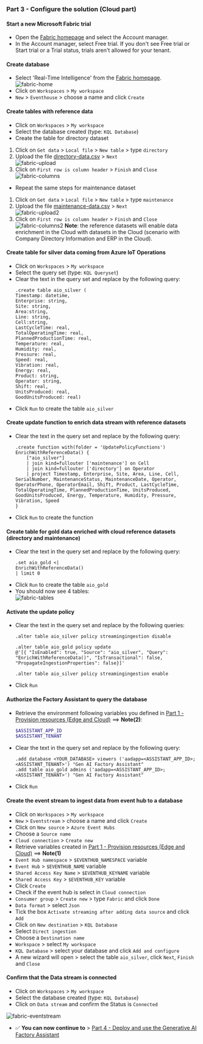### Part 3 - Configure the solution (Cloud part)

#### Start a new Microsoft Fabric trial

- Open the [Fabric homepage](https://app.fabric.microsoft.com/home) and select the Account manager.
- In the Account manager, select Free trial. If you don't see Free trial or Start trial or a Trial status, trials aren't allowed for your tenant.

#### Create database
- Select 'Real-Time Intelligence' from the [Fabric homepage](https://app.powerbi.com/home?experience=kusto).  
![fabric-home](./artifacts/media/fabric-home.png "fabric-home")
- Click on `Workspaces` > `My workspace`
- `New` > `Eventhouse` > choose a name and click `Create`

#### Create tables with reference data
- Click on `Workspaces` > `My workspace`
- Select the database created (type: `KQL Database`)
- Create the table for directory dataset
1. Click on `Get data` > `Local file` > `New table` > type `directory`
2. Upload the file [directory-data.csv](./artifacts/templates/fabric/reference-datasets/directory-data.csv) > `Next`  
![fabric-upload](./artifacts/media/fabric1.png "fabric-upload")
3. Click on `First row is column header` > `Finish` and `Close`
![fabric-columns](./artifacts/media/fabric2.png "fabric-columns")
- Repeat the same steps for maintenance dataset
1. Click on `Get data` > `Local file` > `New table` > type `maintenance`
2. Upload the file [maintenance-data.csv](./artifacts/templates/fabric/reference-datasets/maintenance-data.csv) > `Next`  
![fabric-upload2](./artifacts/media/fabric3.png "fabric-upload2")
3. Click on `First row is column header` > `Finish` and `Close`
![fabric-columns2](./artifacts/media/fabric4.png "fabric-columns2")
**Note**: the reference datasets will enable data enrichment in the Cloud with datasets in the Cloud (scenario with Company Directory Information and ERP in the Cloud).  

#### Create table for silver data coming from Azure IoT Operations
- Click on `Workspaces` > `My workspace`
- Select the query set (type: `KQL Queryset`)
- Clear the text in the query set and replace by the following query:
    ```
    .create table aio_silver (
    Timestamp: datetime,
    Enterprise: string,
    Site: string,
    Area:string,
    Line: string,
    Cell:string,
    LastCycleTime: real,
    TotalOperatingTime: real,
    PlannedProductionTime: real,
    Temperature: real,
    Humidity: real,
    Pressure: real,
    Speed: real,
    Vibration: real,
    Energy: real,
    Product: string,
    Operator: string,
    Shift: real,
    UnitsProduced: real,
    GoodUnitsProduced: real)
    ```
- Click `Run` to create the table `aio_silver`

#### Create update function to enrich data stream with reference datasets
- Clear the text in the query set and replace by the following query:
    ```
    .create function with(folder = 'UpdatePolicyFunctions') EnrichWithReferenceData() {
        ["aio_silver"]
        | join kind=fullouter ['maintenance'] on Cell
        | join kind=fullouter ['directory'] on Operator
        | project Timestamp, Enterprise, Site, Area, Line, Cell, SerialNumber, MaintenanceStatus, MaintenanceDate, Operator, OperatorPhone, OperatorEmail, Shift, Product, LastCycleTime, TotalOperatingTime, PlannedProductionTime, UnitsProduced, GoodUnitsProduced, Energy, Temperature, Humidity, Pressure, Vibration, Speed
    }
    ```
- Click `Run` to create the function

#### Create table for gold data enriched with cloud reference datasets (directory and maintenance)
- Clear the text in the query set and replace by the following query:
    ```
    .set aio_gold <| 
    EnrichWithReferenceData()
    | limit 0
    ```
- Click `Run` to create the table `aio_gold`
- You should now see 4 tables:  
![fabric-tables](./artifacts/media/fabric5.png "fabric-tables")

#### Activate the update policy
- Clear the text in the query set and replace by the following queries:
    ```
    .alter table aio_silver policy streamingingestion disable

    .alter table aio_gold policy update 
    @'[{ "IsEnabled": true, "Source": "aio_silver", "Query": "EnrichWithReferenceData()", "IsTransactional": false, "PropagateIngestionProperties": false}]'

    .alter table aio_silver policy streamingingestion enable
    ```
- Click `Run`

#### Authorize the Factory Assistant to query the database
   - Retrieve the environment following variables you defined in [Part 1 - Provision resources (Edge and Cloud)](./INSTALL-1.md) ==> **Note(2)**:
     ```bash
     $ASSISTANT_APP_ID
     $ASSISTANT_TENANT
     ```
- Clear the text in the query set and replace by the following query:
    ```
    .add database <YOUR_DATABASE> viewers ('aadapp=<ASSISTANT_APP_ID>;<ASSISTANT_TENANT>') "Gen AI Factory Assistant"
    .add table aio_gold admins ('aadapp=<ASSISTANT_APP_ID>;<ASSISTANT_TENANT>') "Gen AI Factory Assistant"
    ```
- Click `Run`

#### Create the event stream to ingest data from event hub to a database
- Click on `Workspaces` > `My workspace`
- `New` > `Eventstream` > choose a name and click `Create`
- Click on `New source` > `Azure Event Hubs`
- Choose a `Source name`
- `Cloud connection` > `Create new`
- Retrieve variables created in [Part 1 - Provision resources (Edge and Cloud)](./INSTALL-1.md) ==> **Note(1)**
- `Event Hub namespace` > `$EVENTHUB_NAMESPACE` variable
- `Event Hub` > `$EVENTHUB_NAME` variable
- `Shared Access Key Name` > `$EVENTHUB_KEYNAME` variable
- `Shared Access Key` > `$EVENTHUB_KEY` variable
- Click `Create`
- Check if the event hub is select in `Cloud connection`
- `Consumer group` > `Create new` > type `Fabric` and click `Done`
- `Data format` > select `Json`
- Tick the box `Activate streaming after adding data source` and click `Add`
- Click on `New destination` > `KQL Database`
- Select `Direct ingestion`
- Choose a `Destination name`
- `Workspace` > select `My workspace`
- `KQL Database` > select your database and click `Add and configure`
- A new wizard will open > select the table `aio_silver`, click `Next`, `Finish` and `Close`

#### Confirm that the Data stream is connected
- Click on `Workspaces` > `My workspace`
- Select the database created (type: `KQL Database`)
- Click on `Data stream` and confirm the Status is `Connected`

![fabric-eventstream](./artifacts/media/fabric6.png "fabric-eventstream")

- ✅ **You can now continue to** > [Part 4 - Deploy and use the Generative AI Factory Assistant](./INSTALL-4.md)